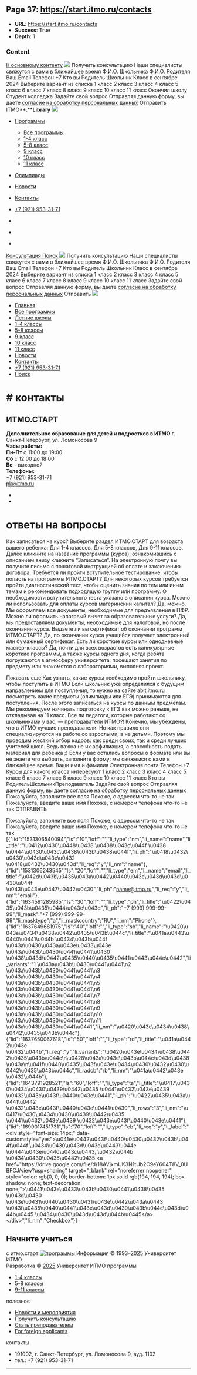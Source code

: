 ## Page 37: https://start.itmo.ru/contacts

- **URL**: https://start.itmo.ru/contacts
- **Success**: True
- **Depth**: 1

### Content

[К основному контенту](https://start.itmo.ru/contacts#t-main-content)
![](https://thb.tildacdn.com/tild6435-3436-4439-b935-313630343630/-/empty/_.png)
Получить консультацию
Наши специалисты свяжутся с вами в ближайшее время
Ф.И.О. Школьника
Ф.И.О. Родителя
Ваш Email
Телефон
+7
Кто вы
Родитель Школьник
Класс в сентябре 2024 
Выберите вариант из списка  1 класс  2 класс  3 класс  4 класс  5 класс  6 класс  7 класс  8 класс  9 класс  10 класс  11 класс  Окончил школу  Студент колледжа 
Задайте свой вопрос
Отправляя данную форму, вы даете [согласие на обработку персональных данных](https://itmo.ru/file/pages/244/soglasie_start.pdf)
Отправить 
ITMO**.****Library**
[ ![](https://static.tildacdn.com/tild3830-6333-4234-b438-393337353363/Logo_ITMO_START_gori.svg) ](https://start.itmo.ru/)
  * [ Программы ](https://start.itmo.ru/contacts)
    * [Все программы](https://start.itmo.ru/catalog)
    * [1-4 класс](https://start.itmo.ru/catalog?tfc_storepartuid\[382366707\]=1-4+%D0%BA%D0%BB%D0%B0%D1%81%D1%81)
    * [5-8 класс](https://start.itmo.ru/catalog?tfc_storepartuid\[382366707\]=5-8+%D0%BA%D0%BB%D0%B0%D1%81%D1%81)
    * [9 класс](https://start.itmo.ru/catalog?tfc_storepartuid\[382366707\]=9+%D0%BA%D0%BB%D0%B0%D1%81%D1%81&tfc_div=:::)
    * [10 класс ](https://start.itmo.ru/catalog?tfc_storepartuid\[382366707\]=10+%D0%BA%D0%BB%D0%B0%D1%81%D1%81&tfc_div=:::)
    * [11 класс ](https://start.itmo.ru/catalog?tfc_storepartuid\[382366707\]=11+%D0%BA%D0%BB%D0%B0%D1%81%D1%81&tfc_div=:::)
  * [ Олимпиады ](https://olymp.itmo.ru/)
  * [ Новости ](https://start.itmo.ru/news)
  * [ Контакты ](https://start.itmo.ru/contacts)
  * [ +7 (921) 953-31-71 ](tel:+79219533171)


  * [](https://vk.com/itmo.start "ITMO.START")
  * [](https://t.me/itmostart "ITMO.START")
  * 

[ Консультация ](https://start.itmo.ru/contacts#popup:myform)
[ Поиск ](https://start.itmo.ru/contacts#seach)
![](https://thb.tildacdn.com/tild6435-3436-4439-b935-313630343630/-/empty/_.png)
Получить консультацию
Наши специалисты свяжутся с вами в ближайшее время
Ф.И.О. Школьника
Ф.И.О. Родителя
Ваш Email
Телефон
+7
Кто вы
Родитель Школьник
Класс в сентябре 2024
Выберите вариант из списка  1 класс  2 класс  3 класс  4 класс  5 класс  6 класс  7 класс  8 класс  9 класс  10 класс  11 класс 
Задайте свой вопрос
Отправляя данную форму, вы даете [согласие на обработку персональных данных](https://drive.google.com/file/d/18AVjxmUK3N1tUb2C9eY604T8V_0UBFCJ/view?usp=sharing)
Отправить 
[ ![ ](https://static.tildacdn.com/tild3232-3833-4436-a136-313533663339/photo.svg) ](https://start.itmo.ru/)
  * [ Главная ](https://start.itmo.ru/)
  * [ Все программы ](https://start.itmo.ru/catalog)
  * [ Летние школы ](https://start.itmo.ru/catalog?tfc_brand\[382366707\]=%D0%9B%D0%B5%D1%82%D0%BD%D0%B8%D0%B5+%D1%88%D0%BA%D0%BE%D0%BB%D1%8B&tfc_div=:::)
  * [ 1-4 классы ](https://start.itmo.ru/catalog?tfc_storepartuid\[382366707\]=1-4+%D0%BA%D0%BB%D0%B0%D1%81%D1%81)
  * [ 5-8 классы ](https://start.itmo.ru/catalog?tfc_storepartuid\[382366707\]=5-8+%D0%BA%D0%BB%D0%B0%D1%81%D1%81)
  * [ 9 класс ](https://start.itmo.ru/catalog?tfc_storepartuid\[382366707\]=9+%D0%BA%D0%BB%D0%B0%D1%81%D1%81&tfc_div=:::)
  * [ 10 класс ](https://start.itmo.ru/catalog?tfc_storepartuid\[382366707\]=10+%D0%BA%D0%BB%D0%B0%D1%81%D1%81&tfc_div=:::)
  * [ 11 класс ](https://start.itmo.ru/catalog?tfc_storepartuid\[382366707\]=11+%D0%BA%D0%BB%D0%B0%D1%81%D1%81&tfc_div=:::)
  * [ Новости ](https://start.itmo.ru/news)
  * [ Контакты ](https://start.itmo.ru/contacts)
  * [ +7 (921) 953-31-71 ](tel:+79219533171)
  * [ Поиск ](https://start.itmo.ru/contacts#seach)


#  # контакты
##  **ИТМО.СТАРТ**  
**Дополнительное образование для детей и подростков в ИТМО**
г. Санкт-Петербург, ул. Ломоносова 9  
**Часы работы:**  
**Пн-Пт** с 11:00 до 19:00  
**Сб** с 12:00 до 18:00  
**Вс** - выходной  
**Телефоны:**  
[+7 (921) 953-31-71](tel:+79219533171)   
pk@itmo.ru
  * [](https://vk.com/itmo.start)
  * [](https://t.me/itmostart)


# ответы на вопросы
Как записаться на курс?
Выберите раздел ИТМО.СТАРТ для возраста вашего ребенка: Для 1-4 классов, Для 5-8 классов, Для 9-11 классов. Далее кликните на название программы (курса), ознакомившись с описанием внизу кликните “Записаться”. На электронную почту вы получите письмо с пошаговой инструкцией об оплате и заключению договора.
Требуется ли пройти вступительное тестирование, чтобы попасть на программы ИТМО.СТАРТ?
Для некоторых курсов требуется пройти диагностический тест, чтобы оценить знания по тем или иным темам и рекомендовать подходящую группу или программу. О необходимости вступительного теста указано в описании курса.
Можно ли использовать для оплаты курсов материнский капитал?
Да, можно. Мы оформляем все документы, необходимые для предъявления в ПФР.
Можно ли оформить налоговый вычет за образовательные услуги?
Да, мы предоставляем документы, необходимые для налоговой, но после окончания курса.
Выдаете ли вы сертификат об окончании программ ИТМО.СТАРТ?
Да, по окончании курса учащийся получает электронный или бумажный сертификат.
Есть ли короткие курсы или однодневные мастер-классы?
Да, почти для всех возрастов есть каникулярные короткие программы, а также курсы одного дня, когда ребята погружаются в атмосферу университета, посещают занятия по предмету или знакомятся с лабораториями, выполняя проект.  
  

Показать еще 
Как узнать, какие курсы необходимо пройти школьнику, чтобы поступить в ИТМО
Если школьник уже определился с будущим направлением для поступления, то нужно на сайте abit.itmo.ru посмотреть какие предметы (олимпиады или ЕГЭ) принимаются для поступления. После этого записаться на курсы по данным предметам. Мы рекомендуем начинать подготовку к ЕГЭ как можно раньше, не откладывая на 11 класс.
Все ли педагоги, которые работают со школьниками у вас, — преподаватели ИТМО?!
Конечно, мы убеждены, что в ИТМО лучшие преподаватели. Но как правило они специализируются на работе со взрослыми, а не детьми. Поэтому мы проводим жесткий отбор кадров: как среди своих, так и среди лучших учителей школ. Ведь важна не их аффилиация, а способность подать материал для ребенка ;)
Если у вас остались вопросы о формате или вы не знаете что выбрать, заполните форму: мы свяжемся с вами в ближайшее время.
Ваши имя и фамилия
Электронная почта
Телефон
+7
Курсы для какого класса интересуют
1 класс 2 класс 3 класс 4 класс 5 класс 6 класс 7 класс 8 класс 9 класс 10 класс 11 класс
Кто вы
РодительШкольникПреподаватель
Задайте свой вопрос
Отправляя данную форму, вы даете [согласие на обработку персональных данных](https://drive.google.com/file/d/18AVjxmUK3N1tUb2C9eY604T8V_0UBFCJ/view?usp=sharing)
Пожалуйста, заполните все поля
Похоже, с адресом что-то не так
Пожалуйста, введите ваше имя
Похоже, с номером телефона что-то не так
ОТПРАВИТЬ
  
  

Пожалуйста, заполните все поля
Похоже, с адресом что-то не так
Пожалуйста, введите ваше имя
Похоже, с номером телефона что-то не так
[{"lid":"1531306540094","ls":"10","loff":"","li_type":"nm","li_name":"name","li_title":"\u0412\u0430\u0448\u0438 \u0438\u043c\u044f \u0438 \u0444\u0430\u043c\u0438\u043b\u0438\u044f","li_ph":"\u0418\u0432\u0430\u043d\u043e\u0432 \u0418\u0432\u0430\u043d","li_req":"y","li_nm":"name"},{"lid":"1531306243545","ls":"20","loff":"","li_type":"em","li_name":"email","li_title":"\u042d\u043b\u0435\u043a\u0442\u0440\u043e\u043d\u043d\u0430\u044f \u043f\u043e\u0447\u0442\u0430","li_ph":"name@itmo.ru","li_req":"y","li_nm":"email"},{"lid":"1634591285985","ls":"30","loff":"","li_type":"ph","li_title":"\u0422\u0435\u043b\u0435\u0444\u043e\u043d","li_ph":"+7 (999) 999-99-99","li_mask":"+7 (999) 999-99-99","li_masktype":"a","li_maskcountry":"RU","li_nm":"Phone"},{"lid":"1637649681975","ls":"40","loff":"","li_type":"sb","li_name":"\u0420\u043e\u0434\u0438\u0442\u0435\u043b\u044c","li_title":"\u041a\u0443\u0440\u0441\u044b \u0434\u043b\u044f \u043a\u0430\u043a\u043e\u0433\u043e \u043a\u043b\u0430\u0441\u0441\u0430 \u0438\u043d\u0442\u0435\u0440\u0435\u0441\u0443\u044e\u0442","li_variants":"1 \u043a\u043b\u0430\u0441\u0441\n2 \u043a\u043b\u0430\u0441\u0441\n3 \u043a\u043b\u0430\u0441\u0441\n4 \u043a\u043b\u0430\u0441\u0441\n5 \u043a\u043b\u0430\u0441\u0441\n6 \u043a\u043b\u0430\u0441\u0441\n7 \u043a\u043b\u0430\u0441\u0441\n8 \u043a\u043b\u0430\u0441\u0441\n9 \u043a\u043b\u0430\u0441\u0441\n10 \u043a\u043b\u0430\u0441\u0441\n11 \u043a\u043b\u0430\u0441\u0441","li_nm":"\u0420\u043e\u0434\u0438\u0442\u0435\u043b\u044c"},{"lid":"1637650067618","ls":"50","loff":"","li_type":"rd","li_title":"\u041a\u0442\u043e \u0432\u044b","li_req":"y","li_variants":"\u0420\u043e\u0434\u0438\u0442\u0435\u043b\u044c\n\u0428\u043a\u043e\u043b\u044c\u043d\u0438\u043a\n\u041f\u0440\u0435\u043f\u043e\u0434\u0430\u0432\u0430\u0442\u0435\u043b\u044c","li_radcb":"rb","li_nm":"\u041a\u0442\u043e \u0432\u044b"},{"lid":"1643791928521","ls":"60","loff":"","li_type":"ta","li_title":"\u0417\u0430\u0434\u0430\u0439\u0442\u0435 \u0441\u0432\u043e\u0439 \u0432\u043e\u043f\u0440\u043e\u0441","li_ph":"\u0422\u0435\u043a\u0441\u0442 \u0432\u043e\u043f\u0440\u043e\u0441\u0430","li_rows":"3","li_nm":"\u0417\u0430\u0434\u0430\u0439\u0442\u0435 \u0441\u0432\u043e\u0439 \u0432\u043e\u043f\u0440\u043e\u0441"},{"lid":"1699017451731","ls":"70","loff":"","li_type":"cb","li_req":"y","li_label":"<div style=\"font-size: 14px;\" data-customstyle=\"yes\">\u041e\u0442\u043f\u0440\u0430\u0432\u043b\u044f\u044f \u0434\u0430\u043d\u043d\u0443\u044e \u0444\u043e\u0440\u043c\u0443, \u0432\u044b \u0434\u0430\u0435\u0442\u0435 <a href=\"https:\/\/drive.google.com\/file\/d\/18AVjxmUK3N1tUb2C9eY604T8V_0UBFCJ\/view?usp=sharing\" target=\"_blank\" rel=\"noreferrer noopener\" style=\"color: rgb(0, 0, 0); border-bottom: 1px solid rgb(194, 194, 194); box-shadow: none; text-decoration: none;\">\u0441\u043e\u0433\u043b\u0430\u0441\u0438\u0435 \u043d\u0430 \u043e\u0431\u0440\u0430\u0431\u043e\u0442\u043a\u0443 \u043f\u0435\u0440\u0441\u043e\u043d\u0430\u043b\u044c\u043d\u044b\u0445 \u0434\u0430\u043d\u043d\u044b\u0445<\/a><\/div>","li_nm":"Checkbox"}]
## Начните учиться  
c итмо.старт
[ ![ программы ](https://static.tildacdn.com/tild3734-3337-4030-b336-343464663835/Logo_itmo_10.svg) ](https://start.itmo.ru/contacts)
Информация © 1993–[2025](https://start.itmo.ru/contacts#tc-copyright) Университет ИТМО  
Разработка © [2025](https://start.itmo.ru/contacts#tc-copyright) Университет ИТМО
программы
  * [1-4 классы](https://start.itmo.ru/catalog?tfc_storepartuid\[382366707\]=1-4+%D0%BA%D0%BB%D0%B0%D1%81%D1%81)
  * [5-8 классы](https://start.itmo.ru/catalog?tfc_storepartuid\[382366707\]=5-8+%D0%BA%D0%BB%D0%B0%D1%81%D1%81)
  * [9-11 классы](https://start.itmo.ru/catalog?tfc_storepartuid\[382366707\]=9-11+%D0%BA%D0%BB%D0%B0%D1%81%D1%81)


полезное
  * [Новости и мероприятия](https://start.itmo.ru/news)
  * [Получить консультацию](https://start.itmo.ru/contacts#popup:myform)
  * [Стать преподавателем](https://forms.gle/rAJSENXaYZ4nvEH78)
  * [For foreign applicants](https://int.itmo.ru/en/foundation_program)


контакты
  * 191002, г. Санкт-Петербург, ул. Ломоносова 9, ауд. 1102
  * тел.: +7 (921) 953-31-71 




---